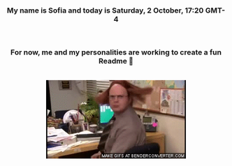 


<div align="center">
<h3 >My name is Sofia and today is Saturday, 2 October, 17:20 GMT-4</h3><br>
<h3 >For now, me and my personalities are working to create a fun Readme 👋
</h3><br>
<img src='img/dwight.gif' alt='working...'/>
</div>
